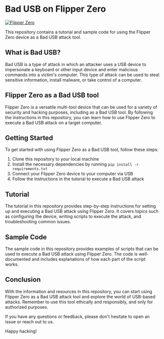 # Bad USB on Flipper Zero

[![Flipper Zero](https://i.imgur.com/YFwQElm.jpg)](https://flipperzero.one/)

This repository contains a tutorial and sample code for using the Flipper Zero device as a Bad USB attack tool. 

## What is Bad USB?

Bad USB is a type of attack in which an attacker uses a USB device to impersonate a keyboard or other input device and enter malicious commands into a victim's computer. This type of attack can be used to steal sensitive information, install malware, or take control of a computer.

## Flipper Zero as a Bad USB tool

Flipper Zero is a versatile multi-tool device that can be used for a variety of security and hacking purposes, including as a Bad USB tool. By following the instructions in this repository, you can learn how to use Flipper Zero to execute a Bad USB attack on a target computer.

## Getting Started

To get started with using Flipper Zero as a Bad USB tool, follow these steps:

1. Clone this repository to your local machine
2. Install the necessary dependencies by running `pip install -r requirements.txt`
3. Connect your Flipper Zero device to your computer via USB
4. Follow the instructions in the tutorial to execute a Bad USB attack

## Tutorial

The tutorial in this repository provides step-by-step instructions for setting up and executing a Bad USB attack using Flipper Zero. It covers topics such as configuring the device, writing scripts to execute the attack, and troubleshooting common issues.

## Sample Code

The sample code in this repository provides examples of scripts that can be used to execute a Bad USB attack using Flipper Zero. The code is well-documented and includes explanations of how each part of the script works.

## Conclusion

With the information and resources in this repository, you can start using Flipper Zero as a Bad USB attack tool and explore the world of USB-based attacks. Remember to use this tool ethically and responsibly, and only for authorized purposes. 

If you have any questions or feedback, please don't hesitate to open an issue or reach out to us. 

Happy hacking!
